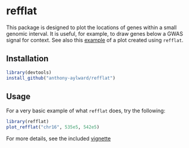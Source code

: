 # refflat
This package is designed to plot the locations of genes within a small genomic
interval. It is useful, for example, to draw genes below a GWAS signal
for context. See also this [example](https://github.com/anthony-aylward/islet-cytokines-outline/blob/master/nfatc2-ENSG00000101096.pdf) of a plot created using `refflat`.

## Installation
```r
library(devtools)
install_github("anthony-aylward/refflat")
```

## Usage

For a very basic example of what `refflat` does, try the following:

```r
library(refflat)
plot_refflat("chr16", 535e5, 542e5)
```

For more details, see the included [vignette](vignettes/example_plot.md)
